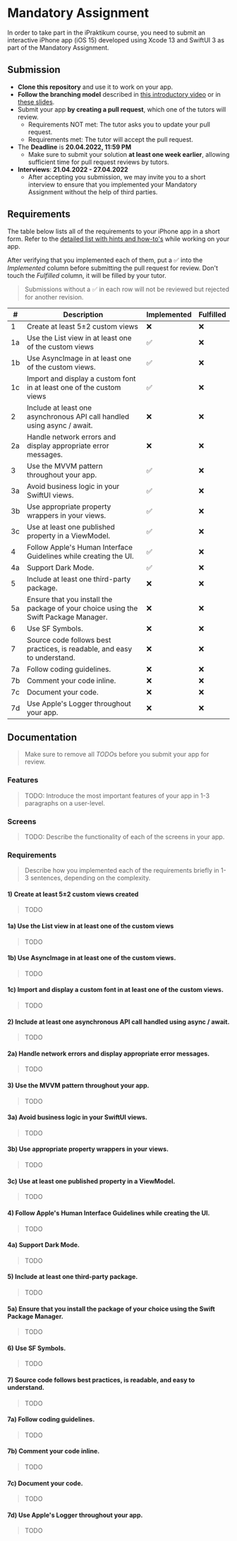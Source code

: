 # Mandatory Assignment

In order to take part in the iPraktikum course, you need to submit an interactive iPhone app (iOS 15) developed using Xcode 13 and SwiftUI 3 as part of the Mandatory Assignment.


## Submission


-   **Clone this repository** and use it to work on your app.
-   **Follow the branching model** described in [this introductory video](https://www.youtube.com/watch?v=7TQ3xqglY80) or in [these slides](https://confluence.ase.in.tum.de/display/IOS22CW/Intro+Course%3A+Mandatory+Assignment?preview=/120160455/121474151/PR.pdf).
-   Submit your app **by creating a pull request**, which one of the tutors will review.
    -   Requirements NOT met: The tutor asks you to update your pull request.
    -   Requirements met: The tutor will accept the pull request.
-   The **Deadline** is **20.04.2022, 11:59 PM**
    -   Make sure to submit your solution **at least one week earlier**, allowing sufficient time for pull request reviews by tutors.
-   **Interviews**: **21.04.2022 - 27.04.2022**
    -   After accepting you submission, we may invite you to a short interview to ensure that you implemented your Mandatory Assignment without the help of third parties.

## Requirements

The table below lists all of the requirements to your iPhone app in a short form. Refer to the [detailed list with hints and how-to's](https://confluence.ase.in.tum.de/display/IOS22CW/Intro+Course%3A+Mandatory+Assignment) while working on your app.

After verifying that you implemented each of them, put a ✅ into the *Implemented* column before submitting the pull request for review. Don't touch the *Fulfilled* column, it will be filled by your tutor.

> Submissions without a ✅ in each row will not be reviewed but rejected for another revision.

| #  | Description                                                                         | Implemented | Fulfilled |
|----|-------------------------------------------------------------------------------------|-------------|-----------|
| 1  | Create at least 5±2 custom views                                                    |      ❌     |     ❌     |
| 1a | Use the List view in at least one of the custom views                               |      ✅     |     ❌     |
| 1b | Use AsyncImage in at least one of the custom views.                                 |      ✅     |     ❌     |
| 1c | Import and display a custom font in at least one of the custom views                |      ✅     |     ❌     |
| 2  | Include at least one asynchronous API call handled using async / await.             |      ❌     |     ❌     |
| 2a | Handle network errors and display appropriate error messages.                       |      ❌     |     ❌     |
| 3  | Use the MVVM pattern throughout your app.                                           |      ✅     |     ❌     |
| 3a | Avoid business logic in your SwiftUI views.                                         |      ✅     |     ❌     |
| 3b | Use appropriate property wrappers in your views.                                    |      ✅     |     ❌     |
| 3c | Use at least one published property in a ViewModel.                                 |      ✅     |     ❌     |
| 4  | Follow Apple's Human Interface Guidelines while creating the UI.                    |      ✅     |     ❌     |
| 4a | Support Dark Mode.                                                                  |      ✅     |     ❌     |
| 5  | Include at least one third-party package.                                           |      ❌     |     ❌     |
| 5a | Ensure that you install the package of your choice using the Swift Package Manager. |      ❌     |     ❌     |
| 6  | Use SF Symbols.                                                                     |      ❌     |     ❌     |
| 7  | Source code follows best practices, is readable, and easy to understand.            |      ❌     |     ❌     |
| 7a | Follow coding guidelines.                                                           |      ❌     |     ❌     |
| 7b | Comment your code inline.                                                           |      ❌     |     ❌     |
| 7c | Document your code.                                                                 |      ❌     |     ❌     |
| 7d | Use Apple's Logger throughout your app.                                             |      ❌     |     ❌     |


## Documentation

> Make sure to remove all *TODO*s before you submit your app for review.

### Features

> TODO: Introduce the most important features of your app in 1-3 paragraphs on a user-level.

### Screens

> TODO: Describe the functionality of each of the screens in your app.

### Requirements

> Describe how you implemented each of the requirements briefly in 1-3 sentences, depending on the complexity.

#### 1) Create at least 5±2 custom views created

> TODO

#### 1a) Use the List view in at least one of the custom views

> TODO

#### 1b) Use AsyncImage in at least one of the custom views.

> TODO

#### 1c) Import and display a custom font in at least one of the custom views.

> TODO

#### 2) Include at least one asynchronous API call handled using async / await.

> TODO

#### 2a) Handle network errors and display appropriate error messages.

> TODO

#### 3) Use the MVVM pattern throughout your app.

> TODO

#### 3a) Avoid business logic in your SwiftUI views.

> TODO

#### 3b) Use appropriate property wrappers in your views.

> TODO

#### 3c) Use at least one published property in a ViewModel.

> TODO

#### 4) Follow Apple's Human Interface Guidelines while creating the UI.

> TODO

#### 4a) Support Dark Mode.

> TODO

#### 5) Include at least one third-party package.

> TODO

#### 5a) Ensure that you install the package of your choice using the Swift Package Manager.

> TODO

#### 6) Use SF Symbols.

> TODO

#### 7) Source code follows best practices, is readable, and easy to understand.

> TODO

#### 7a) Follow coding guidelines.

> TODO

#### 7b) Comment your code inline.

> TODO

#### 7c) Document your code.

> TODO

#### 7d) Use Apple's Logger throughout your app.

> TODO
